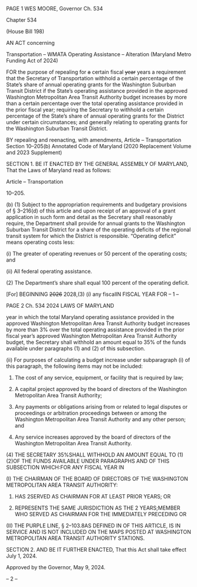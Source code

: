 PAGE 1
WES MOORE, Governor Ch. 534

Chapter 534

(House Bill 198)

AN ACT concerning

Transportation – WMATA Operating Assistance – Alteration
(Maryland Metro Funding Act of 2024)

FOR the purpose of repealing for ~~a~~ certain fiscal ~~year~~ years a requirement that the
Secretary of Transportation withhold a certain percentage of the State’s share of
annual operating grants for the Washington Suburban Transit District if the State’s
operating assistance provided in the approved Washington Metropolitan Area
Transit Authority budget increases by more than a certain percentage over the total
operating assistance provided in the prior fiscal year; requiring the Secretary to
withhold a certain percentage of the State’s share of annual operating grants for the
District under certain circumstances; and generally relating to operating grants for
the Washington Suburban Transit District.

BY repealing and reenacting, with amendments,
Article – Transportation
Section 10–205(b)
Annotated Code of Maryland
(2020 Replacement Volume and 2023 Supplement)

SECTION 1. BE IT ENACTED BY THE GENERAL ASSEMBLY OF MARYLAND,
That the Laws of Maryland read as follows:

Article – Transportation

10–205.

(b) (1) Subject to the appropriation requirements and budgetary provisions of
§ 3–216(d) of this article and upon receipt of an approval of a grant application in such form
and detail as the Secretary shall reasonably require, the Department shall provide for
annual grants to the Washington Suburban Transit District for a share of the operating
deficits of the regional transit system for which the District is responsible. “Operating
deficit” means operating costs less:

(i) The greater of operating revenues or 50 percent of the operating
costs; and

(ii) All federal operating assistance.

(2) The Department’s share shall equal 100 percent of the operating deficit.

[For] BEGINNING ~~2026~~ 2028,(3) (i) any fiscalIN FISCAL YEAR FOR
– 1 –

PAGE 2
Ch. 534 2024 LAWS OF MARYLAND

year in which the total Maryland operating assistance provided in the approved
Washington Metropolitan Area Transit Authority budget increases by more than 3% over
the total operating assistance provided in the prior fiscal year’s approved Washington
Metropolitan Area Transit Authority budget, the Secretary shall withhold an amount equal
to 35% of the funds available under paragraphs (1) and (2) of this subsection.

(ii) For purposes of calculating a budget increase under
subparagraph (i) of this paragraph, the following items may not be included:

1. The cost of any service, equipment, or facility that is
required by law;

2. A capital project approved by the board of directors of the
Washington Metropolitan Area Transit Authority;

3. Any payments or obligations arising from or related to
legal disputes or proceedings or arbitration proceedings between or among the Washington
Metropolitan Area Transit Authority and any other person; and

4. Any service increases approved by the board of directors of
the Washington Metropolitan Area Transit Authority.

(4) THE SECRETARY 35%SHALL WITHHOLD AN AMOUNT EQUAL TO
(1) (2)OF THE FUNDS AVAILABLE UNDER PARAGRAPHS AND OF THIS SUBSECTION
WHICH:FOR ANY FISCAL YEAR IN

(I) THE CHAIRMAN OF THE BOARD OF DIRECTORS OF THE
WASHINGTON METROPOLITAN AREA TRANSIT AUTHORITY:

1. HAS 2SERVED AS CHAIRMAN FOR AT LEAST PRIOR
YEARS; OR

2. REPRESENTS THE SAME JURISDICTION AS THE
2 YEARS;MEMBER WHO SERVED AS CHAIRMAN FOR THE IMMEDIATELY PRECEDING
OR

(II) THE PURPLE LINE, § 2–103.8AS DEFINED IN OF THIS
ARTICLE, IS IN SERVICE AND IS NOT INCLUDED ON THE MAPS POSTED AT
WASHINGTON METROPOLITAN AREA TRANSIT AUTHORITY STATIONS.

SECTION 2. AND BE IT FURTHER ENACTED, That this Act shall take effect July
1, 2024.

Approved by the Governor, May 9, 2024.

– 2 –